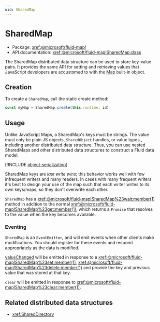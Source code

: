 ```yaml
---
uid: SharedMap
---
```


# SharedMap

- Package: <xref:@microsoft/fluid-map!>
- API documentation: <xref:@microsoft/fluid-map!SharedMap:class>

The SharedMap distributed data structure can be used to store key-value pairs. It provides the same API for setting and
retrieving values that JavaScript developers are accustomed to with the
[Map](https://developer.mozilla.org/en-US/docs/Web/JavaScript/Reference/Global_Objects/Map) built-in object.

## Creation

To create a `SharedMap`, call the static create method:

```typescript
const myMap = SharedMap.create(this.runtime, id);
```

## Usage

Unlike JavaScript Maps, a SharedMap's keys must be strings. The value must only be plain JS objects, `SharedObject`
handles, or value types., including another distributed data structure. Thus, you can use nested SharedMaps and other
distributed data structures to construct a Fluid data model.

[!INCLUDE [object-serialization](../includes/object-serialization.md)]

SharedMap keys are _last write wins_; this behavior works well with few infrequent writers and many readers. In cases
with many frequent writers it's best to design your use of the map such that each writer writes to its own keys/maps, so
they don't overwrite each other.

`SharedMap` has a <xref:@microsoft/fluid-map!SharedMap%23wait:member(1)> method in addition to the normal
<xref:@microsoft/fluid-map!SharedMap%23get:member(1)>, which returns a `Promise` that resolves to the value when the key becomes
available.

### Eventing

`SharedMap` is an `EventEmitter`, and will emit events when other clients make modifications. You should register for
these events and respond appropriately as the data is modified.

[valueChanged](<xref:@microsoft/fluid-map!SharedMap%23on:member(2)>) will be emitted in response to a
<xref:@microsoft/fluid-map!SharedMap%23set:member(1)>, <xref:@microsoft/fluid-map!SharedMap%23delete:member(1)> and
provide the key and previous value that was stored at that key.

`clear` will be emitted in response to <xref:@microsoft/fluid-map!SharedMap%23clear:member(1)>.

## Related distributed data structures

- <xref:SharedDirectory>
